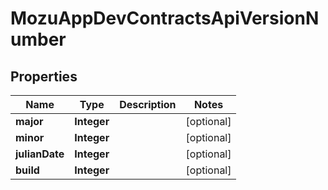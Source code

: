 
# MozuAppDevContractsApiVersionNumber

## Properties
Name | Type | Description | Notes
------------ | ------------- | ------------- | -------------
**major** | **Integer** |  |  [optional]
**minor** | **Integer** |  |  [optional]
**julianDate** | **Integer** |  |  [optional]
**build** | **Integer** |  |  [optional]



